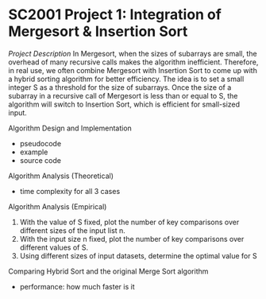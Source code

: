 # SC2001 Project 1: Integration of Mergesort & Insertion Sort

_Project Description_
In Mergesort, when the sizes of subarrays are small, the overhead of many recursive calls makes the algorithm inefficient. 
Therefore, in real use, we often combine Mergesort with Insertion Sort to come up with a hybrid sorting algorithm for better efficiency. 
The idea is to set a small integer S as a threshold for the size of subarrays. 
Once the size of a subarray in a recursive call of Mergesort is less than or equal to S,
the algorithm will switch to Insertion Sort, which is efficient for small-sized input.

Algorithm Design and Implementation
- pseudocode
- example
- source code

Algorithm Analysis (Theoretical)
- time complexity for all 3 cases

Algorithm Analysis (Empirical)
1. With the value of S fixed, plot the number of key comparisons over different sizes of the input list n.
3. With the input size n fixed, plot the number of key comparisons over different values of S. 
4. Using different sizes of input datasets, determine the optimal value for S

Comparing Hybrid Sort and the original Merge Sort algorithm
- performance: how much faster is it
